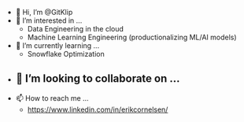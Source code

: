 - 👋 Hi, I’m @GitKlip
- 👀 I’m interested in ...
    - Data Engineering in the cloud
    - Machine Learning Engineering (productionalizing ML/AI models)
- 🌱 I’m currently learning ...
    - Snowflake Optimization
- 💞️ I’m looking to collaborate on ...
    - 
- 📫 How to reach me ...
    - https://www.linkedin.com/in/erikcornelsen/
<!---
GitKlip/GitKlip is a ✨ special ✨ repository because its `README.md` (this file) appears on your GitHub profile.
You can click the Preview link to take a look at your changes.
--->
